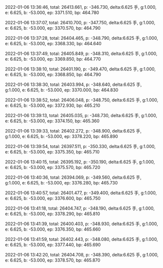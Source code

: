 2022-01-06 13:36:46, total: 26413.661, p: -346.730, delta:6.625 手, g:1.000, e: 6.625, b: -53.000, ep: 3371.510, bp: 464.780

2022-01-06 13:37:07, total: 26410.700, p: -347.750, delta:6.625 手, g:1.000, e: 6.625, b: -53.000, ep: 3370.570, bp: 464.790

2022-01-06 13:37:28, total: 26404.465, p: -348.790, delta:6.625 手, g:1.000, e: 6.625, b: -53.000, ep: 3368.330, bp: 464.640

2022-01-06 13:37:49, total: 26405.849, p: -348.310, delta:6.625 手, g:1.000, e: 6.625, b: -53.000, ep: 3369.850, bp: 464.770

2022-01-06 13:38:10, total: 26401.190, p: -349.470, delta:6.625 手, g:1.000, e: 6.625, b: -53.000, ep: 3368.850, bp: 464.790

2022-01-06 13:38:30, total: 26403.994, p: -348.640, delta:6.625 手, g:1.000, e: 6.625, b: -53.000, ep: 3370.000, bp: 464.830

2022-01-06 13:38:52, total: 26406.048, p: -348.750, delta:6.625 手, g:1.000, e: 6.625, b: -53.000, ep: 3372.930, bp: 465.210

2022-01-06 13:39:13, total: 26405.035, p: -348.730, delta:6.625 手, g:1.000, e: 6.625, b: -53.000, ep: 3374.150, bp: 465.360

2022-01-06 13:39:33, total: 26402.272, p: -348.900, delta:6.625 手, g:1.000, e: 6.625, b: -53.000, ep: 3378.220, bp: 465.890

2022-01-06 13:39:54, total: 26397.511, p: -350.330, delta:6.625 手, g:1.000, e: 6.625, b: -53.000, ep: 3375.350, bp: 465.710

2022-01-06 13:40:15, total: 26395.192, p: -350.190, delta:6.625 手, g:1.000, e: 6.625, b: -53.000, ep: 3375.570, bp: 465.720

2022-01-06 13:40:36, total: 26394.069, p: -349.560, delta:6.625 手, g:1.000, e: 6.625, b: -53.000, ep: 3376.280, bp: 465.730

2022-01-06 13:40:57, total: 26401.477, p: -349.400, delta:6.625 手, g:1.000, e: 6.625, b: -53.000, ep: 3376.600, bp: 465.750

2022-01-06 13:41:18, total: 26404.747, p: -348.190, delta:6.625 手, g:1.000, e: 6.625, b: -53.000, ep: 3378.290, bp: 465.810

2022-01-06 13:41:39, total: 26400.403, p: -348.930, delta:6.625 手, g:1.000, e: 6.625, b: -53.000, ep: 3376.350, bp: 465.660

2022-01-06 13:41:59, total: 26402.443, p: -348.080, delta:6.625 手, g:1.000, e: 6.625, b: -53.000, ep: 3377.440, bp: 465.690

2022-01-06 13:42:20, total: 26404.708, p: -348.390, delta:6.625 手, g:1.000, e: 6.625, b: -53.000, ep: 3378.570, bp: 465.870